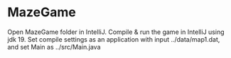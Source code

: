 # MazeGame

Open MazeGame folder in IntelliJ.
Compile & run the game in IntelliJ using jdk 19.
Set compile settings as an application with input ../data/map1.dat, and set Main as ../src/Main.java

